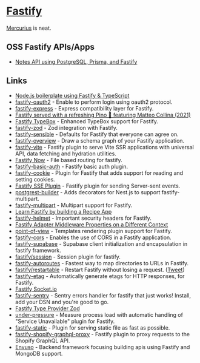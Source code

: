 # [Fastify](https://www.fastify.io/)

[Mercurius](https://github.com/mercurius-js/mercurius) is neat.

## OSS Fastify APIs/Apps

- [Notes API using PostgreSQL, Prisma, and Fastify](https://github.com/iShibi/notes-api)

## Links

- [Node.js boilerplate using Fastify & TypeScript](https://github.com/yonathan06/fastify-typescript-boilerplate)
- [fastify-oauth2](https://github.com/fastify/fastify-oauth2) - Enable to perform login using oauth2 protocol.
- [fastify-express](https://github.com/fastify/fastify-express) - Express compatibility layer for Fastify.
- [Fastify served with a refreshing Pino 🍷 featuring Matteo Collina (2021)](https://changelog.com/jsparty/197)
- [Fastify TypeBox](https://github.com/sinclairzx81/fastify-typebox) - Enhanced TypeBox support for Fastify.
- [fastify-zod](https://github.com/elierotenberg/fastify-zod) - Zod integration with Fastify.
- [fastify-sensible](https://github.com/fastify/fastify-sensible) - Defaults for Fastify that everyone can agree on.
- [fastify-overview](https://github.com/Eomm/fastify-overview) - Draw a schema graph of your Fastify application.
- [fastify-vite](https://github.com/fastify/fastify-vite) - Fastify plugin to serve Vite SSR applications with universal API, data fetching and hydration utilities.
- [Fastify Now](https://github.com/yonathan06/fastify-now) - File based routing for fastify.
- [fastify-basic-auth](https://github.com/fastify/fastify-basic-auth) - Fastify basic auth plugin.
- [fastify-cookie](https://github.com/fastify/fastify-cookie) - Plugin for Fastify that adds support for reading and setting cookies.
- [Fastify SSE Plugin](https://github.com/NodeFactoryIo/fastify-sse-v2) - Fastify plugin for sending Server-sent events.
- [postgrest-builder](https://github.com/Blazity/postgrest-builder) - Adds decorators for Nest.js to support fastify-multipart.
- [fastify-multipart](https://github.com/fastify/fastify-multipart) - Multipart support for Fastify.
- [Learn Fastify by building a Recipe App](https://github.com/one-aalam/havyt)
- [fastify-helmet](https://github.com/fastify/fastify-helmet) - Important security headers for Fastify.
- [Fastify Adapter Middleware Properties on a Different Context](https://github.com/jmcdo29/context-fastify-middleware)
- [point-of-view](https://github.com/fastify/point-of-view) - Templates rendering plugin support for Fastify.
- [fastify-cors](https://github.com/fastify/fastify-cors) - Enables the use of CORS in a Fastify application.
- [fastify-supabase](https://github.com/coopflow/fastify-supabase) - Supabase client initialization and encapsulation in fastify framework.
- [fastify/session](https://github.com/fastify/session) - Session plugin for fastify.
- [fastify-autoroutes](https://github.com/GiovanniCardamone/fastify-autoroutes) - Fastest way to map directories to URLs in Fastify.
- [fastify/restartable](https://github.com/fastify/restartable) - Restart Fastify without losing a request. ([Tweet](https://twitter.com/delvedor/status/1495810969142022150))
- [fastify-etag](https://github.com/fastify/fastify-etag) - Automatically generate etags for HTTP responses, for Fastify.
- [Fastify Socket.io](https://github.com/alemagio/fastify-socket.io)
- [fastify-sentry](https://github.com/immobiliare/fastify-sentry) - Sentry errors handler for fastify that just works! Install, add your DSN and you're good to go.
- [Fastify Type Provider Zod](https://github.com/turkerdev/fastify-type-provider-zod)
- [under-pressure](https://github.com/fastify/under-pressure) - Measure process load with automatic handling of "Service Unavailable" plugin for Fastify.
- [fastify-static](https://github.com/fastify/fastify-static) - Plugin for serving static file as fast as possible.
- [fastify-shopify-graphql-proxy](https://github.com/Asjas/fastify-shopify-graphql-proxy) - Fastify plugin to proxy requests to the Shopify GraphQL API.
- [Envuso](https://github.com/Envuso/framework) - Backend framework focusing building apis using Fastify and MongoDB support.
